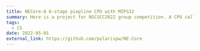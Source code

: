 ```yaml
---
title: NECore:A 6-stage piepline CPU with MIPS32
summary: Here is a project for NSCSCC2022 group competition. A CPU called "NECore" is built in Verilog and can be run both on Vivado & FPGA board.
tags:
  - CS
date: 2022-05-01
external_link: https://github.com/polarispw/NE-Core
---
```

